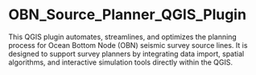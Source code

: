 # OBN_Source_Planner_QGIS_Plugin
This QGIS plugin automates, streamlines, and optimizes the planning process for Ocean Bottom Node (OBN) seismic survey source lines. It is designed to support survey planners by integrating data import, spatial algorithms, and interactive simulation tools directly within the QGIS.
